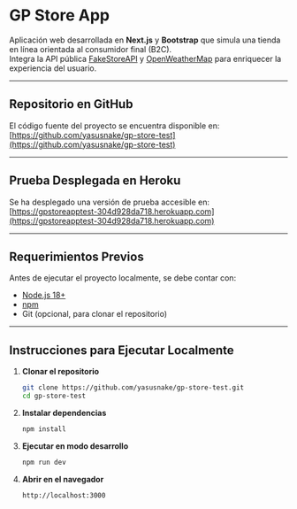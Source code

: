 # GP Store App

Aplicación web desarrollada en **Next.js** y **Bootstrap** que simula una tienda en línea orientada al consumidor final (B2C).  
Integra la API pública [FakeStoreAPI](https://fakestoreapi.com/) y [OpenWeatherMap](https://openweathermap.org/) para enriquecer la experiencia del usuario.

---

## Repositorio en GitHub
El código fuente del proyecto se encuentra disponible en:  
[https://github.com/yasusnake/gp-store-test](https://github.com/yasusnake/gp-store-test)

---

## Prueba Desplegada en Heroku
Se ha desplegado una versión de prueba accesible en:  
[https://gpstoreapptest-304d928da718.herokuapp.com](https://gpstoreapptest-304d928da718.herokuapp.com)

---

## Requerimientos Previos

Antes de ejecutar el proyecto localmente, se debe contar con:

- [Node.js 18+](https://nodejs.org/)  
- [npm](https://www.npmjs.com/)
- Git (opcional, para clonar el repositorio)  

---

## Instrucciones para Ejecutar Localmente

1. **Clonar el repositorio**
    ```bash
    git clone https://github.com/yasusnake/gp-store-test.git
    cd gp-store-test
    ```
2. **Instalar dependencias**
    ```bash
    npm install
    ```

3. **Ejecutar en modo desarrollo**
    ```bash
    npm run dev
    ```

4. **Abrir en el navegador**
    ```bash
    http://localhost:3000
    ```